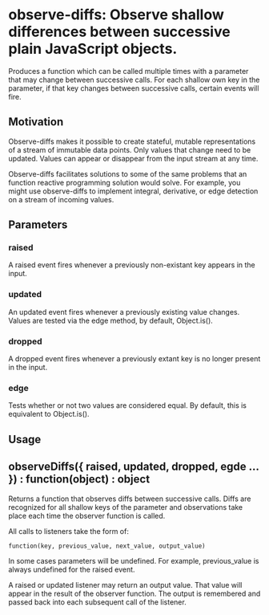 observe-diffs: Observe shallow differences between successive plain JavaScript objects.
=======================================================================================

Produces a function which can be called multiple times with a parameter that
may change between successive calls. For each shallow own key in the parameter, if
that key changes between successive calls, certain events will fire.

Motivation
----------

Observe-diffs makes it possible to create stateful, mutable representations of
a stream of immutable data points. Only values that change need to be updated.
Values can appear or disappear from the input stream at any time.

Observe-diffs facilitates solutions to some of the same problems that an
function reactive programming solution would solve. For example, you might use
observe-diffs to implement integral, derivative, or edge detection on a stream
of incoming values.

Parameters
----------

### raised

A raised event fires whenever a previously non-existant key appears in the
input.

### updated

An updated event fires whenever a previously existing value changes. Values are
tested via the edge method, by default, Object.is().

### dropped

A dropped event fires whenever a previously extant key is no longer present in
the input.

### edge

Tests whether or not two values are considered equal. By default, this is equivalent
to Object.is().

Usage
-----

observeDiffs({ raised, updated, dropped, egde ... }) : function(object) : object
------------------------------------------------------------------------

Returns a function that observes diffs between successive calls. Diffs are
recognized for all shallow keys of the parameter and observations take place each
time the observer function is called.

All calls to listeners take the form of:

	function(key, previous_value, next_value, output_value)

In some cases parameters will be undefined. For example, previous\_value is
always undefined for the raised event.

A raised or updated listener may return an output value. That value will appear
in the result of the observer function. The output is remembered and passed
back into each subsequent call of the listener.

